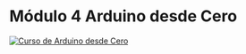 # Módulo 4 Arduino desde Cero


[![Curso de Arduino desde Cero](https://img.youtube.com/vi/SQOLLP3nGz4/maxresdefault.jpg)](https://www.youtube.com/watch?v=SQOLLP3nGz4)
